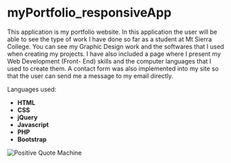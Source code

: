 # myPortfolio_responsiveApp

This application is my portfolio website. In this application the user will be able to see the type of work I have done so far as a student at Mt Sierra College. You can see my Graphic Design work and the softwares that I used when creating my projects. I have also included a page where I present my Web Development (Front- End) skills and the computer languages that I used to create them. A contact form was also implemented into my site so that the user can send me a message to my email directly.

Languages used:

- __HTML__
- __CSS__
- __jQuery__
- __Javascript__
- __PHP__
- __Bootstrap__

![Positive Quote Machine](http://imgur.com/a/j2ITf)
